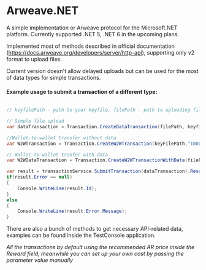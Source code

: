 # Arweave.NET

A simple implementation or Arweave protocol for the Microsoft.NET platform. Currently supported .NET 5, .NET 6 in the upcoming plans. 

Implemented most of methods described in official documentation (https://docs.arweave.org/developers/server/http-api), supporting only v2 format to upload files. 

Current version doesn't allow delayed uploads but can be used for the most of data types for simple transactions. 

#### Example usage to submit a transaction of a different type: 

```c#

// keyfilePath - path to your keyfile, filePath - path to uploading file, toAddress - receipient wallet address

// Simple file upload
var dataTransaction = Transaction.CreateDataTransaction(filePath, keyfilePath);

//Wallet-to-wallet transfer without data
var W2WTransaction = Transaction.CreateW2WTransaction(keyFilePath,"10000000",toAddress);

// Wallet-to-wallet tranfer with data
var W2WDataTransaction = Transaction.CreateW2WTransactionWithData(filePath,keyFilePath,"10000000",toAddress);

var result = transactionService.SubmitTransaction(dataTransaction).Result;
if(result.Error == null)
{
    Console.WriteLine(result.Id);
}
else
{
    Console.WriteLine(result.Error.Message);
}
```

There are also a bunch of methods to get necessary API-related data, examples can be found inside the TestConsole application. 

_All the transactions by default using the recommended AR price inside the Reward field, meanwhile you can set up your own cost by passing the parameter value manually_
